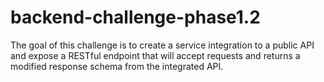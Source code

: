 # backend-challenge-phase1.2
The goal of this challenge is to create a service integration to a public API and expose a RESTful endpoint that will accept requests and returns a modified response schema from the integrated API.
